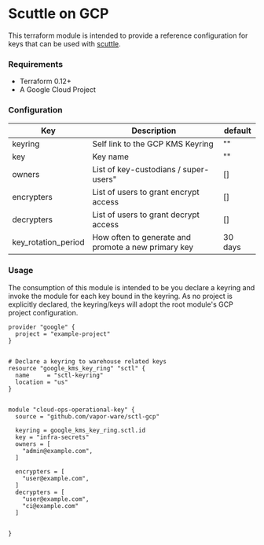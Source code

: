 # Scuttle on GCP

This terraform module is intended to provide a reference configuration for keys
that can be used with [scuttle](https://github.com/vapor-ware/sctl).


### Requirements

- Terraform 0.12+
- A Google Cloud Project


### Configuration

Key | Description | default |
----|-------------|---------|
keyring | Self link to the GCP KMS Keyring | "" |
key | Key name | "" |
owners | List of key-custodians / super-users" | [] |
encrypters | List of users to grant encrypt access | [] |
decrypters | List of users to grant decrypt access | [] |
key_rotation_period | How often to generate and promote a new primary key | 30 days |

### Usage

The consumption of this module is intended to be you declare a keyring and invoke the module for each key bound in the keyring. As no project is explicitly declared, the keyring/keys will adopt the root module's GCP project configuration.


```
provider "google" {
  project = "example-project"
}


# Declare a keyring to warehouse related keys
resource "google_kms_key_ring" "sctl" {
  name     = "sctl-keyring"
  location = "us"
}


module "cloud-ops-operational-key" {
  source = "github.com/vapor-ware/sctl-gcp"

  keyring = google_kms_key_ring.sctl.id
  key = "infra-secrets"
  owners = [
    "admin@example.com",
  ]

  encrypters = [
    "user@example.com",
  ]
  decrypters = [
    "user@example.com",
    "ci@example.com"
  ]


}
```
